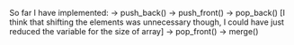 So far I have implemented:
  -> push_back()
  -> push_front()
  -> pop_back()    [I think that shifting the elements was unnecessary though, I could have just reduced the variable for the size of array]
  -> pop_front()
  -> merge()